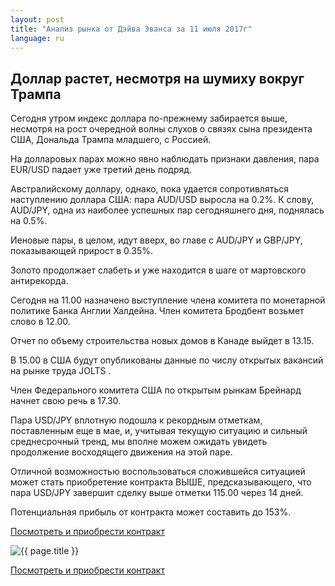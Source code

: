 ```yaml
---
layout: post
title: "Анализ рынка от Дэйва Эванса за 11 июля 2017г"
language: ru
---
```

## Доллар растет, несмотря на шумиху вокруг Трампа

Сегодня утром индекс доллара по-прежнему забирается выше, несмотря на рост очередной волны слухов о связях сына президента США, Дональда Трампа младшего, с Россией.

На долларовых парах можно явно наблюдать признаки давления, пара EUR/USD падает уже третий день подряд. 

Австралийскому доллару, однако, пока удается сопротивляться наступлению доллара США: пара AUD/USD выросла на 0.2%. К слову, AUD/JPY, одна из наиболее успешных пар сегодняшнего дня, поднялась на 0.5%. 

Иеновые пары, в целом, идут вверх, во главе с AUD/JPY и GBP/JPY, показывающей прирост в 0.35%. 

Золото продолжает слабеть и уже находится в шаге от мартовского антирекорда. 
 
Сегодня на 11.00 назначено выступление члена комитета по монетарной политике Банка Англии Халдейна. Член комитета Бродбент возьмет слово в 12.00.

Отчет по объему строительства новых домов в Канаде выйдет в 13.15.

В 15.00 в США будут опубликованы данные по числу открытых вакансий на рынке труда JOLTS .

Член Федерального комитета США по открытым рынкам Брейнард начнет свою речь в 17.30.

Пара USD/JPY вплотную подошла к рекордным отметкам, поставленным еще в мае, и, учитывая текущую ситуацию и сильный среднесрочный тренд, мы вполне можем ожидать увидеть продолжение восходящего движения на этой паре.

Отличной возможностью воспользоваться сложившейся ситуацией может стать приобретение контракта ВЫШЕ, предсказывающего, что пара USD/JPY завершит сделку выше отметки 115.00 через 14 дней. 

Потенциальная прибыль от контракта может составить до 153%.


<a href="http://record.binary.com/_bivVDfg8lHux76XffYA0JmNd7ZgqdRLk/1/?market=forex&underlying=frxUSDJPY&formname=higherlower&duration_amount=14&duration_units=d&amount=10&amount_type=payout&expiry_type=duration&barrier=115&s=1&t=us3OudPukISIy5aroaQjIJ0co5lt24DG" target="_blank">Посмотреть и приобрести контракт</a>

<img src="{{ site.url }}/images/ru-11-july-17.png" alt="{{ page.title }}"  title="{{ page.title }}">

<a href="%LINK%%?https://www.binary.com/d/trade.cgi?market=forex&underlying=frxUSDJPY&formname=higherlower&duration_amount=14&duration_units=d&amount=10&amount_type=payout&expiry_type=duration&barrier=115&s=1&t=us3OudPukISIy5aroaQjIJ0co5lt24DG" target="_blank">Посмотреть и приобрести контракт</a>